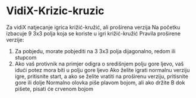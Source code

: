 # VidiX-Krizic-kruzic
Za vidiX natjecanje igrica križić-kružić, ali proširena verzija
Na početku izbacuje 9 3x3 polja koja se koriste u igri križić-kružić
Pravila proširene verzije:
  1. Za pobjedu, morate pobjediti na 3 3x3 polja dijagonalno, redom ili stupcom
  2. Ako vaš protivnik na primjer odigra o središnjem polju gore ljevo, vaš idući potez mora biti u polju gore ljevo
Ako želite igrati normalnu verziju igre, pritisnite start, a ako se želite vratiti na proširenu verziju, pritisnite gore ili dolje
Normalno olovka piše plavom bojom, ali ako držite B dok pišete, pisati će crvenom bojom 
